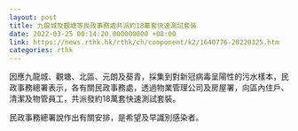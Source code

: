 ```yaml
---
layout: post
title: 九龍城及觀塘等民政事務處共派約18萬套快速測試套裝
date: 2022-03-25 00:14:20.000000000 +08:00
link: https://news.rthk.hk/rthk/ch/component/k2/1640776-20220325.htm
categories: rthk
---
```


因應九龍城、觀塘、北區、元朗及葵青，採集到對新冠病毒呈陽性的污水樣本，民政事務總署表示，各有關民政事務處，透過物業管理公司及房屋署，向區內住戶、清潔及物管員工，共派發約18萬套快速測試套裝。

民政事務總署說作出有關安排，是希望及早識別感染者。
